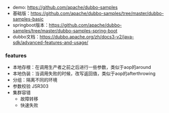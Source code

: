- demo: https://github.com/apache/dubbo-samples
- 基础版：https://github.com/apache/dubbo-samples/tree/master/dubbo-samples-basic
- springboot版本：https://github.com/apache/dubbo-samples/tree/master/dubbo-samples-spring-boot
- dubbo文档：https://dubbo.apache.org/zh/docs3-v2/java-sdk/advanced-features-and-usage/

### features

- 本地存根：在调用生产者之前之后进行一些参数，类似于aop的around
- 本地伪装：当调用失败的时候，改写返回值，类似于aop的afterthrowing
- 分组：隔离不同的环境
- 参数校验 JSR303
- 集群容错
    - 故障转移
    - 快速失败
